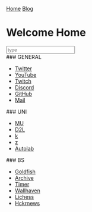 <head>
	<meta charset="UTF-8">
	<title>time to open twitter...</title>
	<link rel="shortcut icon" href="favicon.ico">
</head>

<a href="index.html">Home</a>
<a href="blogindex.html">Blog</a>

# Welcome Home

<input id="searchbox" placeholder="type" type="text">

<div class="links" id="general">
### GENERAL

- <a href="https://twitter.com/">Twitter</a>
- <a href="https://www.youtube.com/">YouTube</a>
- <a href="https://www.twitch.tv/colew_picaro">Twitch</a>
- <a href="https://discordapp.com/channels/@me">Discord</a>
- <a href="https://www.github.com">GitHub</a>
- <a href="https://www.gmail.com">Mail</a>
</div>

<div class="links" id="uni">
### UNI

- <a href="https://my5.millersville.edu">MU</a>
- <a href="https://millersville.desire2learn.com/d2l/home">D2L</a>
- <a href="https://cs.millersville.edu/~wkillian">k</a>
- <a href="https://cs.millersville.edu/~gzoppetti">z</a>
- <a href="https://autolab.millersville.edu">Autolab</a>
</div>

<div class="links" id="other">
### BS

- <a href="https://www.mtggoldfish.com/">Goldfish</a>
- <a href="https://www.archive.org/">Archive</a>
- <a href="https://www.cstimer.net/">Timer</a>
- <a href="https://alpha.wallhaven.cc">Wallhaven</a>
- <a href="https://lichess.org">Lichess</a>
- <a href="https://hckrnews.com/">Hckrnews</a>
<div>

<script src="search.js" type="text/javascript"></script>

